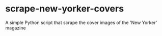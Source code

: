 # scrape-new-yorker-covers
A simple Python script that scrape the cover images of the 'New Yorker' magazine
